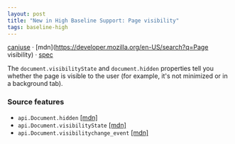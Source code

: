 ```yaml
---
layout: post
title: "New in High Baseline Support: Page visibility"
tags: baseline-high
---
```


[caniuse](https://caniuse.com/?search=page-visibility) · [mdn](https://developer.mozilla.org/en-US/search?q=Page visibility) · [spec](https://html.spec.whatwg.org/multipage/interaction.html#page-visibility)

The `document.visibilityState` and `document.hidden` properties tell you whether the page is visible to the user (for example, it's not minimized or in a background tab).

### Source features

- ``api.Document.hidden`` [[mdn]](https://developer.mozilla.org/en-US/search?q=api.Document.hidden)
- ``api.Document.visibilityState`` [[mdn]](https://developer.mozilla.org/en-US/search?q=api.Document.visibilityState)
- ``api.Document.visibilitychange_event`` [[mdn]](https://developer.mozilla.org/en-US/search?q=api.Document.visibilitychange_event)
